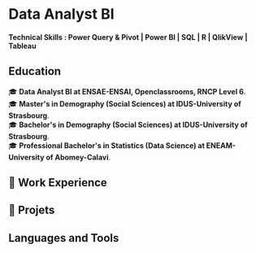 # Data Analyst BI

#### Technical Skills : Power Query & Pivot | Power BI | SQL | R | QlikView | Tableau 

##  Education
🎓 **Data Analyst BI at ENSAE-ENSAI, Openclassrooms, RNCP Level 6**.  
🎓 **Master's in Demography (Social Sciences) at IDUS-University of Strasbourg**.  
🎓 **Bachelor's in Demography (Social Sciences) at IDUS-University of Strasbourg**.  
🎓 **Professional Bachelor's in Statistics (Data Science) at ENEAM-University of Abomey-Calavi**.  

## 💼 Work Experience

## 🚀 Projets 

## Languages and Tools

